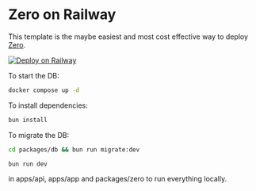 # Zero on Railway

This template is the maybe easiest and most cost effective way to deploy [Zero](https://zero.rocicorp.dev).

[![Deploy on Railway](https://railway.com/button.svg)](https://railway.com/template/s9CW6Y?referralCode=vw4T4E)

To start the DB:

```bash
docker compose up -d
```

To install dependencies:

```bash
bun install
```

To migrate the DB:

```bash
cd packages/db && bun run migrate:dev
```

```bash
bun run dev
```

in apps/api, apps/app and packages/zero to run everything locally.

